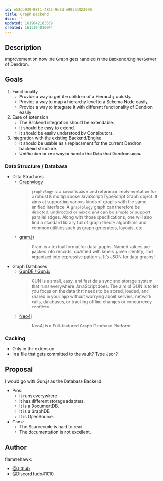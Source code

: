 ```yaml
---
id: e53cb939-88f1-4892-9e8d-e98551923995
title: Graph Backend
desc: ''
updated: 1619642183539
created: 1615194010974
---
```


## Description

Improvement on how the Graph gets handled in the Backend/Engine/Server of Dendron.

## Goals

1. Functionality
    - Provide a way to get the children of a Hierarchy quickly.
    - Provide a way to map a hierarchy level to a Schema Node easily.
    - Provide a way to integrate it with different functionality of Dendron easily
1. Ease of extension
    - The Backend integration should be extendable.
    - It should be easy to extend.
    - It should be easily understood by Contributors.
1. Integration with the existing Backend/Engine
    - It should be usable as a replacement for the current Dendron backend structure.
    - Unification to one way to handle the Data that Dendron uses.

### Data Structure / Database

-   Data Structures
    -   [Graphology](https://graphology.github.io/)
        > `graphology` is a specification and reference implementation for a robust & multipurpose JavaScript/TypeScript Graph object.
        > It aims at supporting various kinds of graphs with the same unified interface.
        > A `graphology` graph can therefore be directed, undirected or mixed and can be simple or support parallel edges.
        > Along with those specifications, one will also find a standard library full of graph theory algorithms and common utilities such as graph generators, layouts, etc.
    -   [gram.js](https://gram-data.github.io/gram-js)
        > Gram is a textual format for data graphs. Named values are packed into records, qualified with labels, given identity, and organized into expressive patterns. It’s JSON for data graphs!
-   Graph Databases
    -   [GunDB / Gun.js](https://gun.eco/)
        > GUN is a small, easy, and fast data sync and storage system that runs everywhere JavaScript does. The aim of GUN is to let you focus on the data that needs to be stored, loaded, and shared in your app without worrying about servers, network calls, databases, or tracking offline changes or concurrency conflicts.
    -   [Neo4j](https://neo4j.com/)
        > Neo4j is a Full-featured Graph Database Platform

### Caching

-   Only in the extension
-   In a file that gets committed to the vault?
    Type Json?

## Proposal

I would go with Gun.js as the Database Backend.

-   Pros:
    -   It runs everywhere
    -   It has different storage adapters.
    -   It is a DocumentDB.
    -   It is a GraphDB.
    -   It is OpenSource.
-   Cons:
    -   The Sourcecode is hard to read.
    -   The documentation is not excellent.

## Author

flammehawk:

-   [@Github](https://github.com/flammehawk)
-   @Discord fudo#1010
